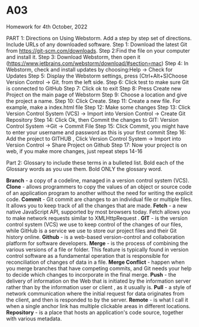# A03
Homework for 4th October, 2022

PART 1: Directions on Using Webstorm.
Add a step by step set of directions. Include URLs of any downloaded software. 
Step 1: Download the latest Git from https://git-scm.com/downloads.
Step 2:Find the file on your computer and install it.
Step 3: Download Webstorm, then open it (https://www.jetbrains.com/webstorm/download/#section=mac)
Step 4: In Webstorm, check and install updates by choosing:Help -> Check for Updates
Step 5: Display the Webstorm settings, press (Ctrl+Alt+S)Choose Version Control -> Git. from the left side.
Step 6: Click test to make sure Git is connected to GitHub
Step 7: Click ok to exit
Step 8: Press Create new Project on the main page of Webstorm
Step 9: Choose a location and give the project a name.
Step 10: Click Create.
Step 11: Create a new file. For example, make a index.html file
Step 12: Make some changes
Step 13: Click Version Control System (VCS) -> Import into Version Control -> Create Git Repository
Step 14: Click Ok, then Commit the changes to GIT: Version Control System ->Git -> Commit File
Step 15: Click Commit, you might have to enter your username and password as this is your first commit
Step 16: Add the project to GITHUB , Click Version Control System -> Import into Version Control -> Share Project on Github
Step 17: Now your project is on web, if you make more changes, just repeat steps 14-16

Part 2: Glossary to include these terms in a bulleted list.
Bold each of the Glossary words as you use them.  Bold ONLY the glossary word.

**Branch** -  a copy of a codeline, managed in a version control system (VCS).
**Clone** - allows programmers to copy the values of an object or source code of an application program to another without the need for writing the explicit code.
**Commit** - Git commit are changes to an individual file or multiple files. It allows you to keep track of all the changes that are made.
**Fetch** -  a new native JavaScript API, supported by most browsers today. Fetch allows you to make network requests similar to XMLHttpRequest . 
**GIT** - is the version control system (VCS) we use to keep control of the changes of our files, while GitHub is a service we use to store our project files and their Git history online.
**Github** - is a web-based version-control and collaboration platform for software developers.
**Merge** - is the process of combining the various versions of a file or folder. This feature is typically found in version control software as a fundamental operation that is responsible for reconciliation of changes of data in a file.
**Merge Conflict** - happen when you merge branches that have competing commits, and Git needs your help to decide which changes to incorporate in the final merge.
**Push** - the delivery of information on the Web that is initiated by the information server rather than by the information user or client , as it usually is.
**Pull** - a style of network communication where the initial request for data originates from the client, and then is responded to by the server.
**Remote** - is what I call it when a single anchor link has multiple clickable areas in different locations.
**Repository** - is a place that hosts an application's code source, together with various metadata.
